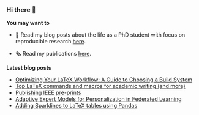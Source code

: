 

### Hi there 👋

**You may want to**
  
- 📝 Read my blog posts about the life as a PhD student with focus on reproducible research [here](https://blog.martisak.se/).

- 🗞 Read my publications [here](https://blog.martisak.se/publications/).

**Latest blog posts**

<!-- BLOG-POST-LIST:START -->
- [Optimizing Your LaTeX Workflow: A Guide to Choosing a Build System](https://blog.martisak.se/2023/10/01/compiling/)
- [Top LaTeX commands and macros for academic writing &lpar;and more&rpar;](https://blog.martisak.se/2023/08/11/top-latex-commands/)
- [Publishing IEEE pre-prints](https://blog.martisak.se/2023/07/26/ieee-pre-prints/)
- [Adaptive Expert Models for Personalization in Federated Learning](https://blog.martisak.se/2022/06/11/moe-ifca/)
- [Adding Sparklines to LaTeX tables using Pandas](https://blog.martisak.se/2021/10/23/sparklines/)
<!-- BLOG-POST-LIST:END -->
